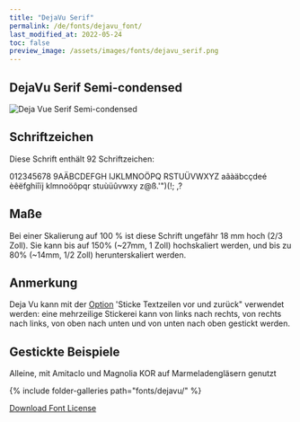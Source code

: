 ```yaml
---
title: "DejaVu Serif"
permalink: /de/fonts/dejavu_font/
last_modified_at: 2022-05-24
toc: false
preview_image: /assets/images/fonts/dejavu_serif.png
---
```

## DejaVu Serif Semi-condensed

![Deja Vue Serif Semi-condensed](/assets/images/fonts/dejavu_serif.png)

## Schriftzeichen

Diese Schrift enthält 92 Schriftzeichen:

	
012345678
9AÄBCDEFGH
IJKLMNOÖPQ
RSTUÜVWXYZ
aâàäbcçdeé
èêëfghiîïj
klmnoöôpqr
stuùüûvwxy
z@ß.'")(!;
,?

## Maße

Bei einer Skalierung auf 100 % ist diese Schrift ungefähr 18 mm hoch (2/3 Zoll).
Sie kann bis auf 150% (~27mm, 1 Zoll) hochskaliert werden, und bis zu 80% (~14mm, 1/2 Zoll) herunterskaliert werden.


 
## Anmerkung

Deja Vu kann mit der [Option](https://inkstitch.org/de/docs/lettering/#optionen) 'Sticke Textzeilen vor und zurück" verwendet werden: eine mehrzeilige Stickerei kann von links nach rechts, von rechts nach links, von oben nach unten und von unten nach oben gestickt werden.

## Gestickte Beispiele

Alleine, mit Amitaclo und Magnolia KOR auf Marmeladengläsern genutzt

{% include folder-galleries path="fonts/dejavu/" %}


[Download Font License](https://github.com/inkstitch/inkstitch/tree/main/fonts/dejavufont/LICENSE)

